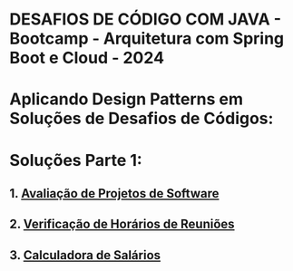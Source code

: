 # DESAFIOS DE CÓDIGO COM JAVA - Bootcamp - Arquitetura com Spring Boot e Cloud - 2024


# Aplicando Design Patterns em Soluções de Desafios de Códigos:

# Soluções Parte 1:
## 1. [Avaliação de Projetos de Software](Desafio1.java)
## 2. [Verificação de Horários de Reuniões](Desafio2.java)
## 3. [Calculadora de Salários](Desafio3.java)
